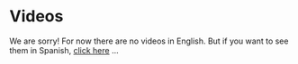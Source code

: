 
# Videos

We are sorry!
For now there are no videos in English.
But if you want to see them in Spanish, [click here](../es/videos.md) ...
